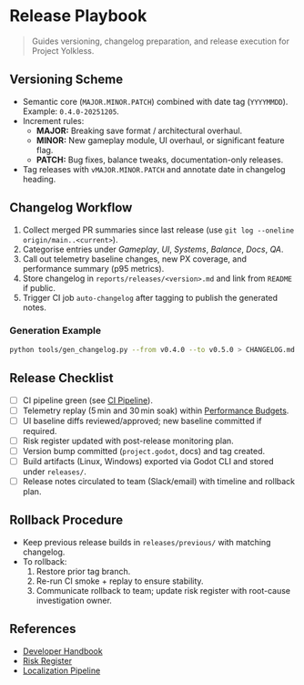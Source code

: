 # Release Playbook

> Guides versioning, changelog preparation, and release execution for Project Yolkless.

## Versioning Scheme
- Semantic core (`MAJOR.MINOR.PATCH`) combined with date tag (`YYYYMMDD`). Example: `0.4.0-20251205`.
- Increment rules:
  - **MAJOR:** Breaking save format / architectural overhaul.
  - **MINOR:** New gameplay module, UI overhaul, or significant feature flag.
  - **PATCH:** Bug fixes, balance tweaks, documentation-only releases.
- Tag releases with `vMAJOR.MINOR.PATCH` and annotate date in changelog heading.

## Changelog Workflow
1. Collect merged PR summaries since last release (use `git log --oneline origin/main..<current>`).
2. Categorise entries under *Gameplay*, *UI*, *Systems*, *Balance*, *Docs*, *QA*.
3. Call out telemetry baseline changes, new PX coverage, and performance summary (p95 metrics).
4. Store changelog in `reports/releases/<version>.md` and link from `README` if public.
5. Trigger CI job `auto-changelog` after tagging to publish the generated notes.

### Generation Example
```bash
python tools/gen_changelog.py --from v0.4.0 --to v0.5.0 > CHANGELOG.md
```

## Release Checklist
- [ ] CI pipeline green (see [CI Pipeline](../qa/CI_Pipeline.md)).
- [ ] Telemetry replay (5 min and 30 min soak) within [Performance Budgets](../quality/Performance_Budgets.md).
- [ ] UI baseline diffs reviewed/approved; new baseline committed if required.
- [ ] Risk register updated with post-release monitoring plan.
- [ ] Version bump committed (`project.godot`, docs) and tag created.
- [ ] Build artifacts (Linux, Windows) exported via Godot CLI and stored under `releases/`.
- [ ] Release notes circulated to team (Slack/email) with timeline and rollback plan.

## Rollback Procedure
- Keep previous release builds in `releases/previous/` with matching changelog.
- To rollback:
  1. Restore prior tag branch.
  2. Re-run CI smoke + replay to ensure stability.
  3. Communicate rollback to team; update risk register with root-cause investigation owner.

## References
- [Developer Handbook](../Developer_Handbook.md)
- [Risk Register](../qa/Risk_Register.md)
- [Localization Pipeline](Localization_Pipeline.md)
